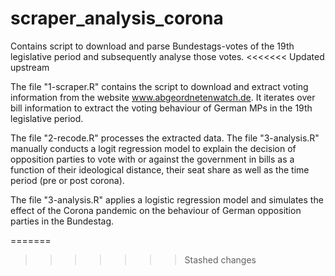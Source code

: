 # scraper_analysis_corona
 Contains script to download and parse Bundestags-votes of the 19th legislative period and subsequently analyse those votes.
<<<<<<< Updated upstream
 
 The file "1-scraper.R" contains the script to download and extract voting information from the website www.abgeordnetenwatch.de. It iterates over bill information to extract the voting behaviour of German MPs in the 19th legislative period.
 
 The file "2-recode.R" processes the extracted data. The file "3-analysis.R" manually conducts a logit regression model to explain the decision of opposition parties to vote with or against the government in bills as a function of their ideological distance, their seat share as well as the time period (pre or post corona).
 
 The file "3-analysis.R" applies a logistic regression model and simulates the effect of the Corona pandemic on the behaviour of German opposition parties in the Bundestag.
 
=======
 
>>>>>>> Stashed changes
